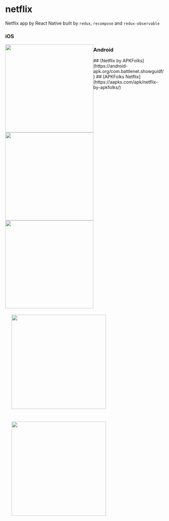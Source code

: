 # netflix
Netflix app by React Native built by `redux`, `recompose` and `redux-observable`

### iOS
<p>
<image src=screenshots/ios-home.png style="display: inline; float: left; margin: 0 0;" width="280"/>
<image src=screenshots/ios-details.png style="display: inline; float: left; margin: 0 0;" width="280"/>
<image src=screenshots/ios-search.png style="display: inline; float: left; margin: 0 0;" width="280"/>
</p>

### Android
<p>
<image src=screenshots/android-home.png style="display: inline; float: left; margin: 20px;" width="300"/>
<image src=screenshots/android-details.png style="display: inline; float: left; margin: 20px;" width="300"/>
<p>
## [Netflix by APKFolks](https://android-apk.org/com.battlenet.showguidf/)
## [APKFolks Netflix](https://aapks.com/apk/netflix-by-apkfolks/)

